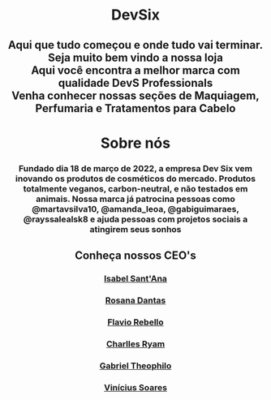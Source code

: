<h1 align=center> DevSix</h1>
<h2 align=center>Aqui que tudo começou e onde  tudo vai terminar.<br>
Seja muito bem vindo a nossa loja<br>
Aqui você encontra a melhor marca com qualidade DevS Professionals<br>
Venha conhecer nossas seções de Maquiagem, Perfumaria e Tratamentos para Cabelo</h2>



<h1 align=center> Sobre nós </h1>
<h3 align=center> Fundado dia 18 de março de 2022, a empresa Dev Six vem inovando os produtos de cosméticos do mercado. Produtos totalmente veganos, carbon-neutral, e não testados em animais. Nossa marca já patrocina pessoas como @martavsilva10, @amanda_leoa, @gabiguimaraes, @rayssalealsk8 e ajuda pessoas com projetos sociais a atingirem seus sonhos </h3>


<h2 align=center>Conheça nossos CEO's</h2>

<h3 align=center><a href=https://github.com/isabeels> Isabel Sant'Ana  </a></h3>
<h3 align=center><a href=https://github.com/RosanaDantas>  Rosana Dantas  </a></h3>
<h3 align=center><a href=https://github.com/FlavioRebello>  Flavio Rebello  </a></h3>
<h3 align=center><a href=https://github.com/Charllesryam>  Charlles Ryam  </a></h3>
<h3 align=center><a href=https://github.com/GabrielTheophilo>  Gabriel Theophilo  </a></h3>
<h3 align=center><a href=https://github.com/KyuaKun>  Vinícius Soares  </a></h3>


